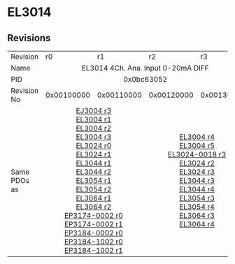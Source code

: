 # EL3014

## Revisions
<table>
<tr>
<td>Revision</td>
<td>r0</td>
<td>r1</td>
<td>r2</td>
<td>r3</td>
</tr>
<tr>
<td>Name</td>
<td colspan=4 align="center">EL3014 4Ch. Ana. Input 0-20mA DIFF</td>
</tr>
<tr>
<td>PID</td>
<td colspan=4 align="center">0x0bc63052</td>
</tr>
<tr>
<td>Revision No</td>
<td>0x00100000</td>
<td>0x00110000</td>
<td>0x00120000</td>
<td>0x00130000</td>
</tr>
<tr>
<td>Same PDOs as</td>
<td colspan=2 align="center"><a href="EJ3004.md">EJ3004 r3</a><br/><a href="EL3004.md">EL3004 r1</a><br/><a href="EL3004.md">EL3004 r2</a><br/><a href="EL3004.md">EL3004 r3</a><br/><a href="EL3024.md">EL3024 r0</a><br/><a href="EL3024.md">EL3024 r1</a><br/><a href="EL3044.md">EL3044 r1</a><br/><a href="EL3044.md">EL3044 r2</a><br/><a href="EL3054.md">EL3054 r1</a><br/><a href="EL3054.md">EL3054 r2</a><br/><a href="EL3064.md">EL3064 r1</a><br/><a href="EL3064.md">EL3064 r2</a><br/><a href="EP3174-0002.md">EP3174-0002 r0</a><br/><a href="EP3174-0002.md">EP3174-0002 r1</a><br/><a href="EP3184-0002.md">EP3184-0002 r0</a><br/><a href="EP3184-1002.md">EP3184-1002 r0</a><br/><a href="EP3184-1002.md">EP3184-1002 r1</a></td>
<td colspan=2 align="center"><a href="EL3004.md">EL3004 r4</a><br/><a href="EL3004.md">EL3004 r5</a><br/><a href="EL3024-0018.md">EL3024-0018 r3</a><br/><a href="EL3024.md">EL3024 r2</a><br/><a href="EL3024.md">EL3024 r3</a><br/><a href="EL3044.md">EL3044 r3</a><br/><a href="EL3044.md">EL3044 r4</a><br/><a href="EL3054.md">EL3054 r3</a><br/><a href="EL3054.md">EL3054 r4</a><br/><a href="EL3064.md">EL3064 r3</a><br/><a href="EL3064.md">EL3064 r4</a></td>
</tr>
</table>
